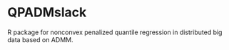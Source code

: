 # QPADMslack
R package for nonconvex penalized quantile regression in distributed big data based on ADMM.
